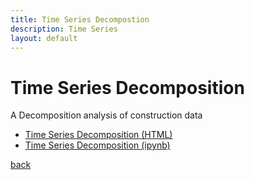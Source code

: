 ```yaml
---
title: Time Series Decompostion
description: Time Series
layout: default
---
```


# Time Series Decomposition
A Decomposition analysis of construction data
- [Time Series Decomposition (HTML)](TimeSeries.html)
- [Time Series Decomposition (ipynb)](TimeSeries.ipynb)

[back](ahinojosa-data.github.io/index)

